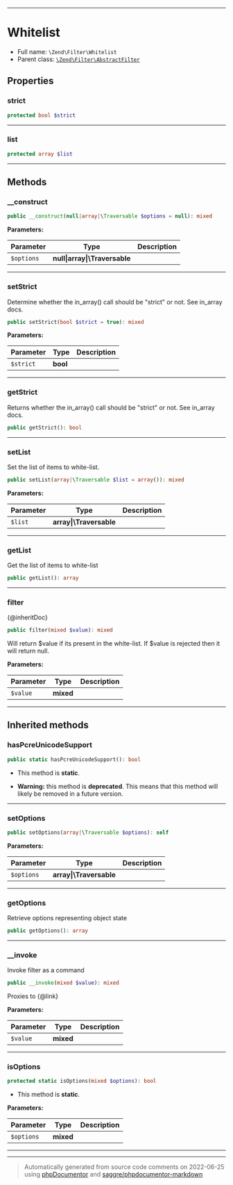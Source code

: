 ***

# Whitelist





* Full name: `\Zend\Filter\Whitelist`
* Parent class: [`\Zend\Filter\AbstractFilter`](./AbstractFilter.md)



## Properties


### strict



```php
protected bool $strict
```






***

### list



```php
protected array $list
```






***

## Methods


### __construct



```php
public __construct(null|array|\Traversable $options = null): mixed
```








**Parameters:**

| Parameter | Type | Description |
|-----------|------|-------------|
| `$options` | **null&#124;array&#124;\Traversable** |  |




***

### setStrict

Determine whether the in_array() call should be "strict" or not. See in_array docs.

```php
public setStrict(bool $strict = true): mixed
```








**Parameters:**

| Parameter | Type | Description |
|-----------|------|-------------|
| `$strict` | **bool** |  |




***

### getStrict

Returns whether the in_array() call should be "strict" or not. See in_array docs.

```php
public getStrict(): bool
```











***

### setList

Set the list of items to white-list.

```php
public setList(array|\Traversable $list = array()): mixed
```








**Parameters:**

| Parameter | Type | Description |
|-----------|------|-------------|
| `$list` | **array&#124;\Traversable** |  |




***

### getList

Get the list of items to white-list

```php
public getList(): array
```











***

### filter

{@inheritDoc}

```php
public filter(mixed $value): mixed
```

Will return $value if its present in the white-list. If $value is rejected then it will return null.






**Parameters:**

| Parameter | Type | Description |
|-----------|------|-------------|
| `$value` | **mixed** |  |




***


## Inherited methods


### hasPcreUnicodeSupport



```php
public static hasPcreUnicodeSupport(): bool
```



* This method is **static**.


* **Warning:** this method is **deprecated**. This means that this method will likely be removed in a future version.






***

### setOptions



```php
public setOptions(array|\Traversable $options): self
```








**Parameters:**

| Parameter | Type | Description |
|-----------|------|-------------|
| `$options` | **array&#124;\Traversable** |  |




***

### getOptions

Retrieve options representing object state

```php
public getOptions(): array
```











***

### __invoke

Invoke filter as a command

```php
public __invoke(mixed $value): mixed
```

Proxies to {@link}






**Parameters:**

| Parameter | Type | Description |
|-----------|------|-------------|
| `$value` | **mixed** |  |




***

### isOptions



```php
protected static isOptions(mixed $options): bool
```



* This method is **static**.




**Parameters:**

| Parameter | Type | Description |
|-----------|------|-------------|
| `$options` | **mixed** |  |




***


***
> Automatically generated from source code comments on 2022-06-25 using [phpDocumentor](http://www.phpdoc.org/) and [saggre/phpdocumentor-markdown](https://github.com/Saggre/phpDocumentor-markdown)
